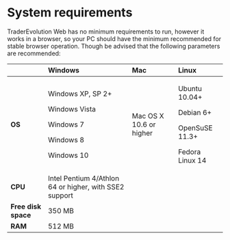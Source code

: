 # System requirements

TraderEvolution Web has no minimum requirements to run, however it works in a browser, so your PC should have the minimum recommended for stable browser operation. Though be advised that the following parameters are recommended:

<table>
  <thead>
    <tr>
      <th style="text-align:left"></th>
      <th style="text-align:left"><b>Windows</b>
      </th>
      <th style="text-align:left">Mac</th>
      <th style="text-align:left">Linux</th>
    </tr>
  </thead>
  <tbody>
    <tr>
      <td style="text-align:left"><b>OS</b>
      </td>
      <td style="text-align:left">
        <p>Windows XP, SP 2+</p>
        <p>Windows Vista</p>
        <p>Windows 7</p>
        <p>Windows 8</p>
        <p>Windows 10</p>
      </td>
      <td style="text-align:left">Mac OS X 10.6 or higher</td>
      <td style="text-align:left">
        <p>Ubuntu 10.04+</p>
        <p>Debian 6+</p>
        <p>OpenSuSE 11.3+</p>
        <p>Fedora Linux 14</p>
      </td>
    </tr>
    <tr>
      <td style="text-align:left"><b>CPU</b>
      </td>
      <td style="text-align:left">Intel Pentium 4/Athlon 64 or higher, with SSE2 support</td>
      <td style="text-align:left"></td>
      <td style="text-align:left"></td>
    </tr>
    <tr>
      <td style="text-align:left"><b>Free disk space</b>
      </td>
      <td style="text-align:left">350 MB</td>
      <td style="text-align:left"></td>
      <td style="text-align:left"></td>
    </tr>
    <tr>
      <td style="text-align:left"><b>RAM</b>
      </td>
      <td style="text-align:left">512 MB</td>
      <td style="text-align:left"></td>
      <td style="text-align:left"></td>
    </tr>
  </tbody>
</table>

